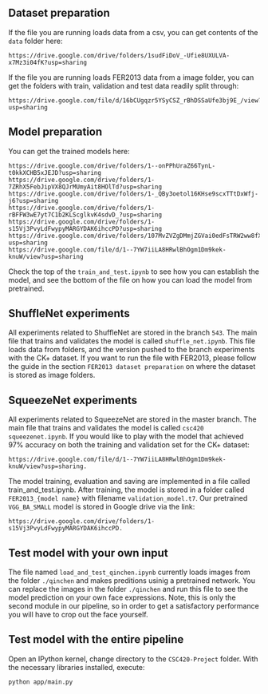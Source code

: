 
## Dataset preparation
If the file you are running loads data from a csv, you can get contents of the ```data``` folder here: 
``````
https://drive.google.com/drive/folders/1sudFiDoV_-Ufie8UXULVA-x7Mz3i04fK?usp=sharing
``````
If the file you are running loads FER2013 data from a image folder, you can get the folders with train, validation and test data readily split through:
``````
https://drive.google.com/file/d/16bCUgqzr5YSyCSZ_rBhDSSaUfe3bj9E_/view?usp=sharing
``````

## Model preparation
You can get the trained models here: 
``````
https://drive.google.com/drive/folders/1--onPPhUraZ66TynL-t0kkXCHB5xJEJD?usp=sharing
https://drive.google.com/drive/folders/1-7ZRhX5FebJipVX8QJrMUmyAit8HOlTd?usp=sharing
https://drive.google.com/drive/folders/1-_QBy3oetol16KHse9scxTTtDxWfj-j6?usp=sharing
https://drive.google.com/drive/folders/1-rBFFW3wE7yt7C1b2KLScglkvK4sdvD_?usp=sharing
https://drive.google.com/drive/folders/1-s15Vj3PvyLdFwypyMARGYDAK6ihccPD?usp=sharing
https://drive.google.com/drive/folders/107MvZVZgDMmjZGVai0edFsTRW2ww8fX6?usp=sharing
https://drive.google.com/file/d/1--7YW7iiLA8HRwlBhOgm1Dm9kek-knuW/view?usp=sharing
``````

Check the top of the ```train_and_test.ipynb``` to see how you can establish the model, and see the bottom of the file on how you can load the model from pretrained. 


## ShuffleNet experiments
All experiments related to ShuffleNet are stored in the branch ```543```. The main file that trains and validates the model is called ```shuffle_net.ipynb```. This file loads data from folders, and the version pushed to the branch experiments with the CK+ dataset. If you want to run the file with FER2013, please follow the guide in the section ```FER2013 dataset preparation``` on where the dataset is stored as image folders.

## SqueezeNet experiments
All experiments related to SqueezeNet are stored in the master branch. The main file that trains and validates the model is called ```csc420 squeezenet.ipynb```. If you would like to play with the model that achieved 97% accuracy on both the training and validation set for the CK+ dataset: 
``````
https://drive.google.com/file/d/1--7YW7iiLA8HRwlBhOgm1Dm9kek-knuW/view?usp=sharing.
``````

The model training, evaluation and saving are implemented in a file called train_and_test.ipynb. After training, the model is stored in a folder called ```FER2013_{model name}``` with filename ```validation_model.t7```. Our pretrained ```VGG_BA_SMALL``` model is stored in Google drive via the link: 
``````
https://drive.google.com/drive/folders/1-s15Vj3PvyLdFwypyMARGYDAK6ihccPD.
``````

## Test model with your own input
The file named ```load_and_test_qinchen.ipynb``` currently loads images from the folder ```./qinchen``` and makes preditions usinig a pretrained network. You can replace the images in the folder ```./qinchen``` and run this file to see the model prediction on your own face expressions. Note, this is only the second module in our pipeline, so in order to get a satisfactory performance you will have to crop out the face yourself.

## Test model with the entire pipeline
Open an IPython kernel, change directory to the ```CSC420-Project``` folder. With the necessary libraries installed, execute:
``````
python app/main.py 
``````
